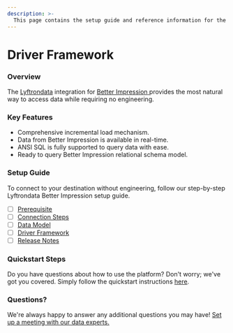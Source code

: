 ```yaml
---
description: >-
  This page contains the setup guide and reference information for the Better Impression source connector.
---
```


# Driver Framework

### Overview

The [Lyftrondata](https://www.lyftrondata.com/) integration for [Better Impression](https://www.lyftrondata.com/integration/better-impression/)[ ](https://www.lyftrondata.com/integration/better-impression/)provides the most natural way to access data while requiring no engineering.

### Key Features

* Comprehensive incremental load mechanism.
* Data from Better Impression is available in real-time.&#x20;
* ANSI SQL is fully supported to query data with ease.
* Ready to query Better Impression relational schema model.

### Setup Guide

To connect to your destination without engineering, follow our step-by-step Lyftrondata Better Impression setup guide.

* [ ] [Prerequisite](../../marketing-analytics/better-impression/prerequisite.md)
* [ ] [Connection Steps](../../marketing-analytics/better-impression/connection-steps.md)
* [ ] [Data Model](../../marketing-analytics/better-impression/data-model/)
* [ ] [Driver Framework](../../marketing-analytics/better-impression/driver-framework/)
* [ ] [Release Notes](../../marketing-analytics/better-impression/release-notes.md)

### Quickstart Steps

Do you have questions about how to use the platform? Don't worry; we've got you covered. Simply follow the quickstart instructions [here](../../../quickstart-steps.md).

### Questions? <a href="#questions" id="questions"></a>

We're always happy to answer any additional questions you may have! [Set up a meeting with our data experts.](https://www.lyftrondata.com/book-a-meeting/)


